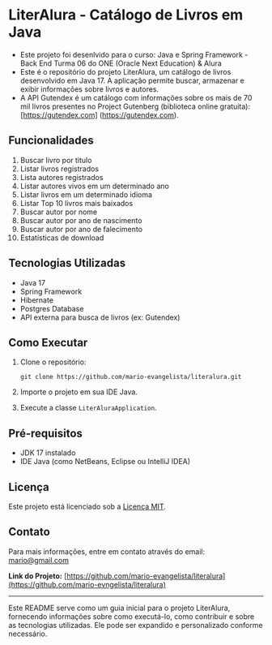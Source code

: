# LiterAlura - Catálogo de Livros em Java

- Este projeto foi desenlvido para o curso: Java e Spring Framework - Back End Turma 06 do ONE (Oracle Next Education) & Alura
- Este é o repositório do projeto LiterAlura, um catálogo de livros desenvolvido em Java 17. A aplicação permite buscar, armazenar e exibir informações sobre livros e autores.
- A API Gutendex é um catálogo com informações sobre os mais de 70 mil livros presentes no Project Gutenberg (biblioteca online gratuita):[https://gutendex.com] (https://gutendex.com).
## Funcionalidades

1. Buscar livro por titulo
2. Listar livros registrados
3. Lista autores registrados
4. Listar autores vivos em um determinado ano
5. Listar livros em um determinado idioma
6. Listar Top 10 livros mais baixados
7. Buscar autor por nome
8. Buscar autor por ano de nascimento
9. Buscar autor por ano de falecimento
10. Estatísticas de download

## Tecnologias Utilizadas

- Java 17
- Spring Framework
- Hibernate
- Postgres Database
- API externa para busca de livros (ex: Gutendex)

## Como Executar

1. Clone o repositório:
   ```
   git clone https://github.com/mario-evangelista/literalura.git
   ```

2. Importe o projeto em sua IDE Java.

3. Execute a classe `LiterAluraApplication`.

## Pré-requisitos

- JDK 17 instalado
- IDE Java (como NetBeans, Eclipse ou IntelliJ IDEA)

## Licença

Este projeto está licenciado sob a [Licença MIT](LICENSE).

## Contato

Para mais informações, entre em contato através do email: mario@gmail.com

**Link do Projeto:** [https://github.com/mario-evangelista/literalura](https://github.com/mario-evngelista/literalura)

--- 

Este README serve como um guia inicial para o projeto LiterAlura, fornecendo informações sobre como executá-lo, como contribuir e sobre as tecnologias utilizadas. Ele pode ser expandido e personalizado conforme necessário.
